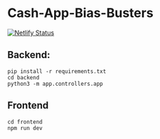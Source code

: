 # Cash-App-Bias-Busters

[![Netlify Status](https://api.netlify.com/api/v1/badges/9d9acd0b-6a91-4ec6-9320-88890ccc00eb/deploy-status)](https://app.netlify.com/sites/cash-app-bias-busters/deploys)

## Backend:
```
pip install -r requirements.txt
cd backend
python3 -m app.controllers.app
```

## Frontend
```
cd frontend
npm run dev
```